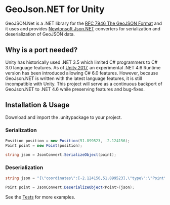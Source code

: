 # GeoJson.NET for Unity
GeoJSON.Net is a .NET library for the [RFC 7946 The GeoJSON Format](https://tools.ietf.org/html/rfc7946) and it uses and provides [Newtonsoft Json.NET](http://json.codeplex.com) converters for serialization and deserialization of GeoJSON data.

## Why is a port needed?
Unity has historically used .NET 3.5 which limited C# programmers to C# 3.0 language features. As of [Unity 2017](https://blogs.unity3d.com/2017/07/11/introducing-unity-2017/), an experimental .NET 4.6 Runtime version has been introduced allowing C# 6.0 features. However, because GeoJson.NET is written with the latest language features, it is still incompatible with Unity. This project will serve as a continuous backport of GeoJson.NET to .NET 4.6 while preserving features and bug-fixes.


## Installation & Usage

Download and import the .unitypackage to your project.

### Serialization

```csharp
Position position = new Position(51.899523, -2.124156);
Point point = new Point(position);

string json = JsonConvert.SerializeObject(point);
```

### Deserialization

```csharp
string json = "{\"coordinates\":[-2.124156,51.899523],\"type\":\"Point\"}";

Point point = JsonConvert.DeserializeObject<Point>(json);
```

See the [Tests](https://github.com/GeoJSON-Net/GeoJSON.Net/tree/master/src/GeoJSON.Net.Tests) for more examples.
